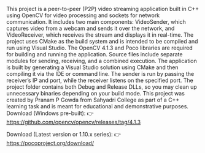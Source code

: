 This project is a peer-to-peer (P2P) video streaming application built in C++ using OpenCV for video processing and sockets for network communication. It includes two main components: VideoSender, which captures video from a webcam and sends it over the network, and VideoReceiver, which receives the stream and displays it in real-time. The project uses CMake as the build system and is intended to be compiled and run using Visual Studio. The OpenCV 4.1.3 and Poco libraries are required for building and running the application. Source files include separate modules for sending, receiving, and a combined execution. The application is built by generating a Visual Studio solution using CMake and then compiling it via the IDE or command line. The sender is run by passing the receiver’s IP and port, while the receiver listens on the specified port. The project folder contains both Debug and Release DLLs, so you may clean up unnecessary binaries depending on your build mode. This project was created by Pranam P Gowda from Sahyadri College as part of a C++ learning task and is meant for educational and demonstrative purposes.  
 Download (Windows pre-built):
👉 https://github.com/opencv/opencv/releases/tag/4.1.3

 Download (Latest version or 1.10.x series):
👉 https://pocoproject.org/download/
